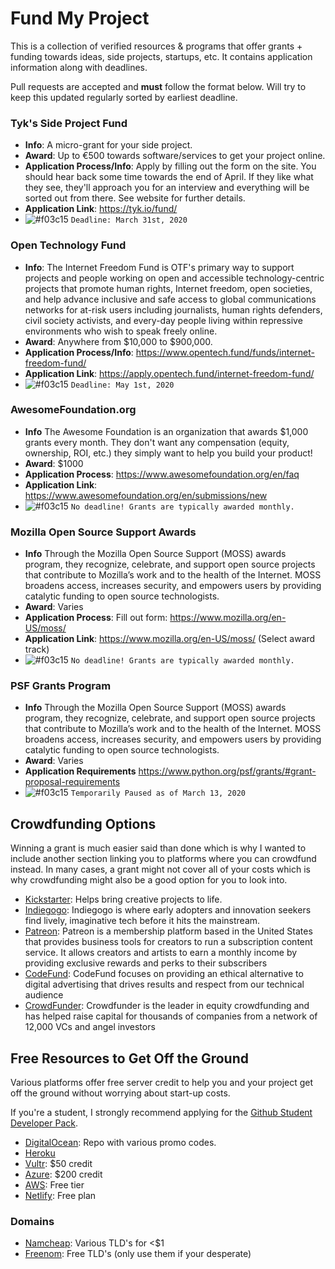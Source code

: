 # Fund My Project
This is a collection of verified resources & programs that offer grants + funding towards ideas, side projects, startups, etc. It contains application information along with deadlines.

Pull requests are accepted and **must** follow the format below. Will try to keep this updated regularly sorted by earliest deadline.

### Tyk's Side Project Fund
* **Info**: A micro-grant for your side project.
* **Award**: Up to €500 towards software/services to get your project online.
* **Application Process/Info**: Apply by filling out the form on the site. You should hear back some time towards the end of April. If they like what they see, they'll approach you for an interview and everything will be sorted out from there. See website for further details.
* **Application Link**: https://tyk.io/fund/
* ![#f03c15](https://placehold.it/15/f03c15/000000?text=+) `Deadline: March 31st, 2020`

### Open Technology Fund
* **Info**: The Internet Freedom Fund is OTF's primary way to support projects and people working on open and accessible technology-centric projects that promote human rights, Internet freedom, open societies, and help advance inclusive and safe access to global communications networks for at-risk users including journalists, human rights defenders, civil society activists, and every-day people living within repressive environments who wish to speak freely online.
* **Award**: Anywhere from $10,000 to $900,000. 
* **Application Process/Info**: https://www.opentech.fund/funds/internet-freedom-fund/
* **Application Link**: https://apply.opentech.fund/internet-freedom-fund/
* ![#f03c15](https://placehold.it/15/f03c15/000000?text=+) `Deadline: May 1st, 2020`


### AwesomeFoundation.org
* **Info** The Awesome Foundation is an organization that awards $1,000 grants every month. They don't want any compensation (equity, ownership, ROI, etc.) they simply want to help you build your product!
* **Award**: $1000
* **Application Process**: https://www.awesomefoundation.org/en/faq
* **Application Link**: https://www.awesomefoundation.org/en/submissions/new
* ![#f03c15](https://placehold.it/15/f03c15/000000?text=+) `No deadline! Grants are typically awarded monthly.`

### Mozilla Open Source Support Awards
* **Info** Through the Mozilla Open Source Support (MOSS) awards program, they recognize, celebrate, and support open source projects that contribute to Mozilla’s work and to the health of the Internet. MOSS broadens access, increases security, and empowers users by providing catalytic funding to open source technologists.
* **Award**: Varies
* **Application Process**: Fill out form: https://www.mozilla.org/en-US/moss/
* **Application Link**: https://www.mozilla.org/en-US/moss/ (Select award track)
* ![#f03c15](https://placehold.it/15/f03c15/000000?text=+) `No deadline! Grants are typically awarded monthly.`

### PSF Grants Program
* **Info** Through the Mozilla Open Source Support (MOSS) awards program, they recognize, celebrate, and support open source projects that contribute to Mozilla’s work and to the health of the Internet. MOSS broadens access, increases security, and empowers users by providing catalytic funding to open source technologists.
* **Award**: Varies
* **Application Requirements** https://www.python.org/psf/grants/#grant-proposal-requirements
* ![#f03c15](https://placehold.it/15/f03c15/000000?text=+) `Temporarily Paused as of March 13, 2020`

## Crowdfunding Options
Winning a grant is much easier said than done which is why I wanted to include another section linking you to platforms where you can crowdfund instead. In many cases, a grant might not cover all of your costs which is why crowdfunding might also be a good option for you to look into.

* [Kickstarter](https://kickstarter.com): Helps bring creative projects to life.
* [Indiegogo](https://www.indiegogo.com/): Indiegogo is where early adopters and innovation seekers find lively, imaginative tech before it hits the mainstream.
* [Patreon](https://www.patreon.com/): Patreon is a membership platform based in the United States that provides business tools for creators to run a subscription content service. It allows creators and artists to earn a monthly income by providing exclusive rewards and perks to their subscribers
* [CodeFund](https://codefund.io): CodeFund focuses on providing an ethical alternative to digital advertising that drives results and respect from our technical audience
* [CrowdFunder](https://crowdfunder.com): Crowdfunder is the leader in equity crowdfunding and has helped raise capital for thousands of companies from a network of 12,000 VCs and angel investors 

## Free Resources to Get Off the Ground
Various platforms offer free server credit to help you and your project get off the ground without worrying about start-up costs.

If you're a student, I strongly recommend applying for the [Github Student Developer Pack](https://education.github.com/pack).

* [DigitalOcean](https://gist.github.com/giansalex/8be8b68dce8f4e2e8dc228cb599a596c): Repo with various promo codes.
* [Heroku](https://www.heroku.com/free)
* [Vultr](https://www.vultr.com/promo/try50/?service=try50&gclid=Cj0KCQjw9tbzBRDVARIsAMBplx8xj-tqmDkAI7YigFg4d-Nx2ViGTBNM_7p-nwcnLbzAftOesPXwb5oaAtx1EALw_wcB): $50 credit
* [Azure](https://azure.microsoft.com/en-us/free/search/?&ef_id=Cj0KCQjw9tbzBRDVARIsAMBplx9PigtIuHm8Qq-BZUg08QQH_MRNiPe4veK6J6U7z7kA0M28LtyIuEMaAmjUEALw_wcB:G:s&OCID=AID2000128_SEM_9abWh9Gi&MarinID=9abWh9Gi_287508793827_free%20aws%20credits_e_c__55584146309_kwd-458022906128&lnkd=Google_Azure_compete&gclid=Cj0KCQjw9tbzBRDVARIsAMBplx9PigtIuHm8Qq-BZUg08QQH_MRNiPe4veK6J6U7z7kA0M28LtyIuEMaAmjUEALw_wcB): $200 credit
* [AWS](https://aws.amazon.com/free/?all-free-tier.sort-by=item.additionalFields.SortRank&all-free-tier.sort-order=asc): Free tier
* [Netlify](https://app.netlify.com/signup?_ga=2.78488534.316458120.1584819332-1497192649.1584819332): Free plan

### Domains
* [Namcheap](https://www.namecheap.com/promos/amazing98s/): Various TLD's for <$1
* [Freenom](https://www.freenom.com/en/index.html?lang=en): Free TLD's (only use them if your desperate)


